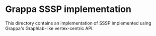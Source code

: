 # Grappa SSSP implementation

This directory contains an implementation of SSSP implemented using Grappa's Graphlab-like vertex-centric API.
